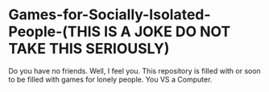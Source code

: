 # Games-for-Socially-Isolated-People-(THIS IS A JOKE DO NOT TAKE THIS SERIOUSLY)
Do you have no friends. Well, I feel you. This repository is filled with or soon to be filled with games for lonely people. You VS a Computer.
